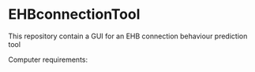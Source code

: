 # EHBconnectionTool
This repository contain a GUI for an EHB connection behaviour prediction tool

Computer requirements:
